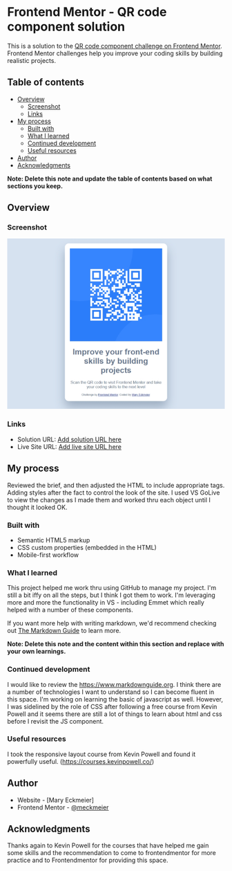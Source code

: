 # Frontend Mentor - QR code component solution

This is a solution to the [QR code component challenge on Frontend Mentor](https://www.frontendmentor.io/challenges/qr-code-component-iux_sIO_H). Frontend Mentor challenges help you improve your coding skills by building realistic projects. 

## Table of contents

- [Overview](#overview)
  - [Screenshot](#screenshot)
  - [Links](#links)
- [My process](#my-process)
  - [Built with](#built-with)
  - [What I learned](#what-i-learned)
  - [Continued development](#continued-development)
  - [Useful resources](#useful-resources)
- [Author](#author)
- [Acknowledgments](#acknowledgments)

**Note: Delete this note and update the table of contents based on what sections you keep.**

## Overview

### Screenshot

![alt text](image.png)


### Links

- Solution URL: [Add solution URL here](https://github.com/meckmeier/qr-code-component-main)
- Live Site URL: [Add live site URL here](https://meckmeier.github.io/qr-code-component-main/)

## My process
Reviewed the brief, and then adjusted the HTML to include appropriate tags. 
Adding styles after the fact to control the look of the site.
I used VS GoLive to view the changes as I made them and worked thru each object until I thought it looked OK.

### Built with

- Semantic HTML5 markup
- CSS custom properties (embedded in the HTML)
- Mobile-first workflow


### What I learned
This project helped me work thru using GitHub to manage my project. I'm still a bit iffy on all the steps, but I think I got them to work.
I'm leveraging more and more the functionality in VS - including Emmet which really helped with a number of these components.


If you want more help with writing markdown, we'd recommend checking out [The Markdown Guide](https://www.markdownguide.org/) to learn more.

**Note: Delete this note and the content within this section and replace with your own learnings.**

### Continued development
I would like to review the https://www.markdownguide.org. I think there are a number of technologies I want to understand so I can become fluent in this space. I'm working on learning the basic of javascript as well. However, I was sidelined by the role of CSS after following a free course from Kevin Powell and it seems there are still a lot of things to learn about html and css before I revisit the JS component.


### Useful resources

I took the responsive layout course from Kevin Powell and found it powerfully useful. (https://courses.kevinpowell.co/)



## Author

- Website - [Mary Eckmeier]
- Frontend Mentor - [@meckmeier](https://www.frontendmentor.io/profile/meckmeier)



## Acknowledgments

Thanks again to Kevin Powell for the courses that have helped me gain some skills and the recommendation to come to frontendmentor for more practice and to Frontendmentor for providing this space.